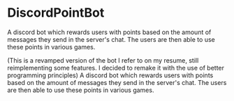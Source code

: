 # DiscordPointBot
A discord bot which rewards users with points based on the amount of messages they send in the server's chat. The users are then able to use these points in various games.

(This is a revamped version of the bot I refer to on my resume, still reimplementing some features. I decided to remake it with the use of better programming principles) A discord bot which rewards users with points based on the amount of messages they send in the server's chat. The users are then able to use these points in various games.
